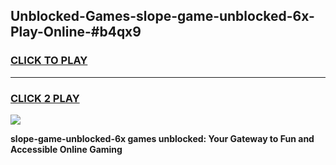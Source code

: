 
## Unblocked-Games-slope-game-unblocked-6x-Play-Online-#b4qx9
<h3>
<a href="https://premium.freeplayer.one?title=slope-game-unblocked-6x&ref=27F">CLICK TO PLAY</a></h3>
<hr>

<h3>
<a href="https://premium.freeplayer.one?title=slope-game-unblocked-6x&ref=27F">CLICK 2 PLAY</a>
  
</h3>

<a href="https://premium.freeplayer.one?title=slope-game-unblocked-6x&ref=27F"><img src="https://clearcache.store/games.png"></a>


**slope-game-unblocked-6x games unblocked: Your Gateway to Fun and Accessible Online Gaming**
